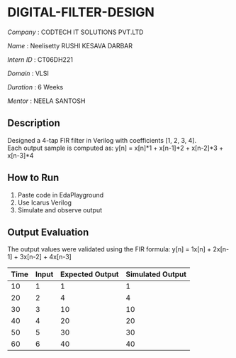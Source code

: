 # DIGITAL-FILTER-DESIGN

*Company* : CODTECH IT SOLUTIONS PVT.LTD

*Name* : Neelisetty RUSHI KESAVA DARBAR

*Intern ID* : CT06DH221

*Domain* : VLSI

*Duration* : 6 Weeks

*Mentor* : NEELA SANTOSH

## Description
Designed a 4-tap FIR filter in Verilog with coefficients [1, 2, 3, 4].  
Each output sample is computed as:
y[n] = x[n]*1 + x[n-1]*2 + x[n-2]*3 + x[n-3]*4

## How to Run
1. Paste code in EdaPlayground
2. Use Icarus Verilog
3. Simulate and observe output

## Output Evaluation

The output values were validated using the FIR formula:
y[n] = 1x[n] + 2x[n-1] + 3x[n-2] + 4x[n-3]


| Time | Input | Expected Output | Simulated Output |
|------|--------|------------------|-------------------|
| 10   | 1      | 1                |  1              |
| 20   | 2      | 4                |  4              |
| 30   | 3      | 10               |  10             |
| 40   | 4      | 20               |  20             |
| 50   | 5      | 30               |  30             |
| 60   | 6      | 40               |  40             |
